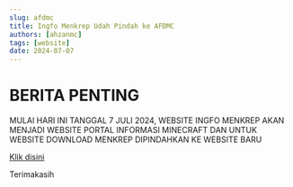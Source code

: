 ```yaml
---
slug: afdmc
title: Ingfo Menkrep Udah Pindah ke AFDMC
authors: [ahzanmc]
tags: [website]
date: 2024-07-07
---
```

# BERITA PENTING
MULAI HARI INI TANGGAL 7 JULI 2024, WEBSITE INGFO MENKREP AKAN MENJADI WEBSITE PORTAL INFORMASI MINECRAFT DAN UNTUK WEBSITE DOWNLOAD MENKREP DIPINDAHKAN KE WEBSITE BARU

[Klik disini](https://afdmc.ingfomenkrep.my.id/)

Terimakasih